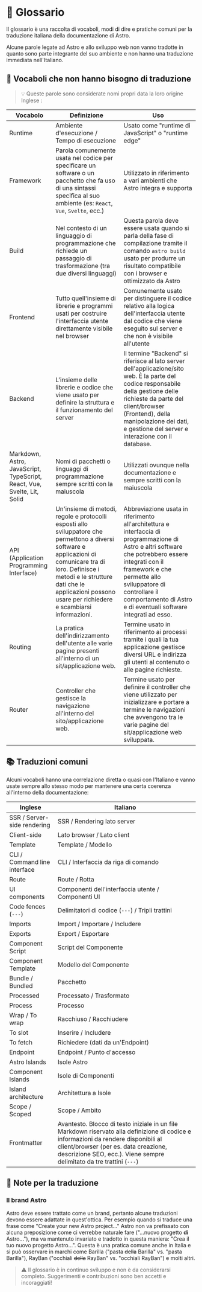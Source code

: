 # 📖 Glossario

Il glossario è una raccolta di vocaboli, modi di dire e pratiche comuni per la traduzione italiana della documentazione di Astro.

Alcune parole legate ad Astro e allo sviluppo web non vanno tradotte in quanto sono parte integrante del suo ambiente e non hanno una traduzione immediata nell'Italiano.

## 🔄️ Vocaboli che non hanno bisogno di traduzione

> 💡 Queste parole sono considerate nomi propri data la loro origine Inglese :

| Vocabolo          | Definizione | Uso         |
|-------------------|-------------|-------------|
| Runtime           | Ambiente d'esecuzione / Tempo di esecuzione | Usato come "runtime di JavaScript" o "runtime edge" |
| Framework         | Parola comunemente usata nel codice per specificare un software o un pacchetto che fa uso di una sintassi specifica al suo ambiente (es: `React`, `Vue`, `Svelte`, ecc.) | Utilizzato in riferimento a vari ambienti che Astro integra e supporta
| Build             | Nel contesto di un linguaggio di programmazione che richiede un passaggio di trasformazione (tra due diversi linguaggi) | Questa parola deve essere usata quando si parla della fase di compilazione tramite il comando `astro build` usato per produrre un risultato compatibile con i browser e ottimizzato da Astro
| Frontend          | Tutto quell'insieme di librerie e programmi usati per costruire l'interfaccia utente direttamente visibile nel browser | Comunemente usato per distinguere il codice relativo alla logica dell'interfaccia utente dal codice che viene eseguito sul server e che non è visibile all'utente |
| Backend           | L'insieme delle librerie e codice che viene usato per definire la struttura e il funzionamento del server |  Il termine "Backend" si riferisce al lato server dell'applicazione/sito web. È la parte del codice responsabile della gestione delle richieste da parte del client/browser (Frontend), della manipolazione dei dati, e gestione del server e interazione con il database. |
| Markdown, Astro, JavaScript, TypeScript, React, Vue, Svelte, Lit, Solid | Nomi di pacchetti o linguaggi di programmazione sempre scritti con la maiuscola | Utilizzati ovunque nella documentazione e sempre scritti con la maiuscola |
| API (Application Programming Interface) | Un'insieme di metodi, regole e protocolli esposti allo sviluppatore che permettono a diversi software e applicazioni di comunicare tra di loro. Definisce i metodi e le strutture dati che le applicazioni possono usare per richiedere e scambiarsi informazioni. | Abbreviazione usata in riferimento all'architettura e interfaccia di programmazione di Astro e altri software che potrebbero essere integrati con il framework e che permette allo sviluppatore di controllare il comportamento di Astro e di eventuali software integrati ad esso. |
| Routing | La pratica dell'indirizzamento dell'utente alle varie pagine presenti all'interno di un sit/applicazione web. | Termine usato in riferimento ai processi tramite i quali la tua applicazione gestisce diversi URL e indirizza gli utenti al contenuto o alle pagine richieste. |
| Router | Controller che gestisce la navigazione all'interno del sito/applicazione web. | Termine usato per definire il controller che viene utilizzato per inizializzare e portare a termine le navigazioni che avvengono tra le varie pagine del sit/applicazione web sviluppata. |

## 📚 Traduzioni comuni

Alcuni vocaboli hanno una correlazione diretta o quasi con l'Italiano e vanno usate sempre allo stesso modo per mantenere una certa coerenza all'interno della documentazione:

| Inglese                      | Italiano                                           |
|------------------------------|----------------------------------------------------|
| SSR / Server-side rendering  | SSR / Rendering lato server                        |
| Client-side                  | Lato browser / Lato client                         |
| Template                     | Template / Modello                                 |
| CLI / Command line interface | CLI / Interfaccia da riga di comando               |
| Route                        | Route / Rotta                                      |
| UI components                | Componenti dell'interfaccia utente / Componenti UI |
| Code fences (`---`)          | Delimitatori di codice (`---`) / Tripli trattini   |
| Imports                      | Import / Importare / Includere                     |
| Exports                      | Export / Esportare                                 |
| Component Script             | Script del Componente                              |
| Component Template           | Modello del Componente                             |
| Bundle / Bundled             | Pacchetto                                          |
| Processed                    | Processato / Trasformato                           |
| Process                      | Processo                                           |
| Wrap / To wrap               | Racchiuso / Racchiudere                            |
| To slot                      | Inserire / Includere                               |
| To fetch                     | Richiedere (dati da un'Endpoint)                        |
| Endpoint                     | Endpoint / Punto d'accesso                         |
| Astro Islands                | Isole Astro                                        |
| Component Islands            | Isole di Componenti                                |
| Island architecture          | Architettura a Isole                               |
| Scope / Scoped               | Scope / Ambito                                     |
| Frontmatter                  | Avantesto. Blocco di testo iniziale in un file Markdown riservato alla definizione di codice e informazioni da rendere disponibili al client/browser (per es. data creazione, descrizione SEO, ecc.). Viene sempre delimitato da tre trattini (`---`) |

## 📝 Note per la traduzione

### Il brand Astro

Astro deve essere trattato come un brand, pertanto alcune traduzioni devono essere adattate in quest'ottica. Per esempio quando si traduce una frase come "Create your new Astro project..." Astro non va prefissato con alcuna preposizione come ci verrebbe naturale fare ("...nuovo progetto **di** Astro..."), ma va mantenuto invariato e tradotto in questa maniera: "Crea il tuo nuovo progetto Astro...". Questa è una pratica comune anche in Italia e si può osservare in marchi come Barilla ("pasta ~~della~~ Barilla" vs. "pasta Barilla"), RayBan ("occhiali ~~della~~ RayBan" vs. "occhiali RayBan") e molti altri.

> ⚠️ Il glossario è in continuo sviluppo e non è da considerarsi completo. Suggerimenti e contribuzioni sono ben accetti e incoraggiati!
